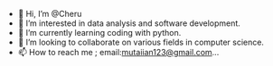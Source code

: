 - 👋 Hi, I’m @Cheru
- 👀 I’m interested in data analysis and software development.
- 🌱 I’m currently learning coding with python.
- 💞️ I’m looking to collaborate on various fields in computer science.
- 📫 How to reach me ; email:mutaiian123@gmail.com...

<!---
Chemog/Chemog is a ✨ special ✨ repository because its `README.md` (this file) appears on your GitHub profile.
You can click the Preview link to take a look at your changes.
--->
